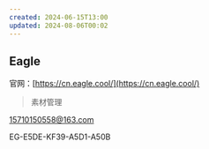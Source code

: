```yaml
---
created: 2024-06-15T13:00
updated: 2024-08-06T00:02
---
```

## Eagle

官网：[https://cn.eagle.cool/](https://cn.eagle.cool/)

> 素材管理

15710150558@163.com

EG-E5DE-KF39-A5D1-A50B